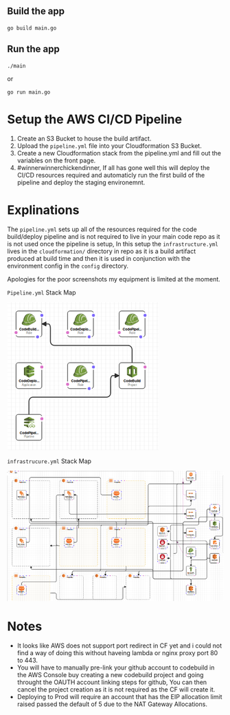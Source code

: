 ## Build the app
```
go build main.go
```
## Run the app
```
./main
```

or 

```
go run main.go
```

# Setup the AWS CI/CD Pipeline
1. Create an S3 Bucket to house the build artifact.
2. Upload the `pipeline.yml` file into your Cloudformation S3 Bucket.
3. Create a new Cloudformation stack from the pipeline.yml and fill out the variables on the front page.
4. #winnerwinnerchickendinner, If all has gone well this will deploy the CI/CD resources required and automaticly run the first build of the pipeline and deploy the staging environemnt.

# Explinations
The `pipeline.yml` sets up all of the resources required for the code build/deploy pipeline and is not required to live in your main code repo as it is not used once the pipeline is setup, In this setup the `infrastructure.yml` lives in the `cloudformation/` directory in repo as it is a build artifact produced at build time and then it is used in conjunction with the environment config in the `config` directory.

Apologies for the poor screenshots my equipment is limited at the moment.

`Pipeline.yml` Stack Map

![Pipeline.yml](images/codepipeline.png)

`infrastrucure.yml` Stack Map

![infrastrucure.yml](images/infrastructure.png)

# Notes

* It looks like AWS does not support port redirect in CF yet and i could not find a way of doing this without haveing lambda or nginx proxy port 80 to 443.
* You will have to manually pre-link your github account to codebuild in the AWS Console buy creating a new codebuild project and going throught the OAUTH account linking steps for github, You can then cancel the project creation as it is not required as the CF will create it.
* Deploying to Prod will require an account that has the EIP allocation limit raised passed the default of 5 due to the NAT Gateway Allocations.